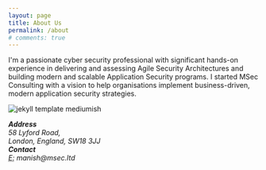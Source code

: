 ```yaml
---
layout: page
title: About Us
permalink: /about
# comments: true
---
```


<div class="row justify-content-between">
<div class="col-md-8 pr-5">

<p>I'm a passionate cyber security professional with significant hands-on experience in delivering and assessing Agile Security Architectures and building modern and scalable Application Security programs. I started MSec Consulting with a vision to help organisations implement business-driven, modern application security strategies.</p>

<p class="mb-5"><img class="shadow-lg" src="{{site.baseurl}}/assets/images/profile.jpg" alt="jekyll template mediumish" /></p>

</div>

<div class="col-md-4">

<div class="sticky-top sticky-top-80">
<address>
    <strong>Address</strong>
    <br>58 Lyford Road, 
    <br>London, England, SW18 3JJ
</address>
<address>
    <strong>Contact</strong>
    <br>
    <abbr title="Email">E:</abbr>
    manish@msec.ltd
    <br>
    <a target="_blank" href="https://linkedin.com/company/msec-consulting"><i class="share fab fa-linkedin"></i></a>
    <a target="_blank" href="https://twitter.com/msaindane"><i class="share fab fa-twitter"></i></a>
    <a target="_blank" href="https://github.com/msaindane"><i class="share fab fa-github"></i></a>
</address>
</div>
</div>
</div>
